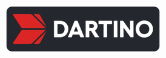 <div align="center">
   <p>
      <a href="https://www.dartino.de/?ref=github#is=awesome">
        <img src="profile/logo.svg" alt="Logo" width="80%"/>
      </a>
   </p>
</div>
